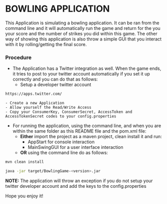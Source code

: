 # BOWLING APPLICATION

This Application is simulating a bowling application. It can be ran from the command line and it will automatically run the game and return for the you your score and the number of strikes you did within this game. The other way of showing this application is also throw a simple GUI that you interact with it by rolling/getting the final score.

### Procedure

  - The Application has a Twitter integration as well. When the game ends, it tries to post to your twitter account automatically if you set it up correctly and you can do that as follows:
    - Setup a developer twitter account 
```sh
https://apps.twitter.com/
```
    - Create a new Application
    - Allow yourself the Read/Write Access
    - Copy your ConsumerKey, ConsumerSecret, AccessToken and AccessTokenSecret codes to your config.properties

  - For running the application, using the command line, and when you are within the same folder as this README file and the pom.xml file:
    - **Either** import the project as a maven project, clean install it and run:
      - AppStart for console interaction
      - MainSwingGUI for a user interface interaction
    - **OR** using the command line do as follows:
```sh
mvn clean install
```
```sh
java -jar target/BowlingGame-<version>.jar
```

**NOTE:** The application will throw an exception if you do not setup your twitter developer account and add the keys to the config.properties

Hope you enjoy it!
